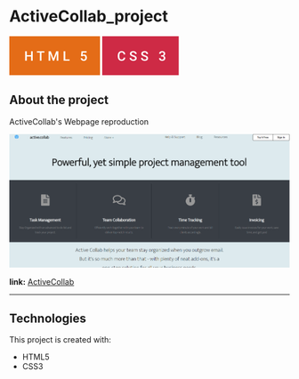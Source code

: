 # ActiveCollab_project

![Alt text](./assets/html-5.svg) ![Alt text](./assets/css-3.svg)
  
## About  the project

ActiveCollab's Webpage reproduction

![image info](./assets/activeCollab_screen.png)

**link:** [ActiveCollab](https://sarahdade.github.io/ActiveCollab_project/)

---  

 ## Technologies
  This project is created with:

* HTML5
* CSS3 

